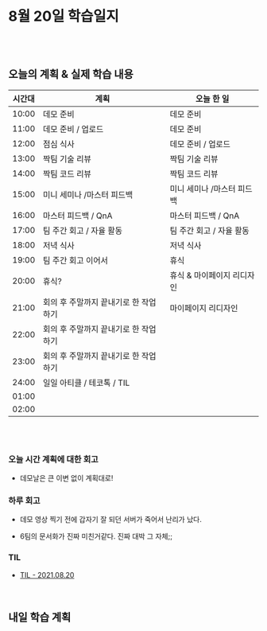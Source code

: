 # 8월 20일 학습일지

<br/>
<br/>

## 오늘의 계획 & 실제 학습 내용

| 시간대 | 계획                                   | 오늘 한 일                 |
| ------ | -------------------------------------- | -------------------------- |
| 10:00  | 데모 준비                              | 데모 준비                  |
| 11:00  | 데모 준비 / 업로드                     | 데모 준비                  |
| 12:00  | 점심 식사                              | 데모 준비 / 업로드         |
| 13:00  | 짝팀 기술 리뷰                         | 짝팀 기술 리뷰             |
| 14:00  | 짝팀 코드 리뷰                         | 짝팀 코드 리뷰             |
| 15:00  | 미니 세미나 /마스터 피드백             | 미니 세미나 /마스터 피드백 |
| 16:00  | 마스터 피드백 / QnA                    | 마스터 피드백 / QnA        |
| 17:00  | 팀 주간 회고 / 자율 활동               | 팀 주간 회고 / 자율 활동   |
| 18:00  | 저녁 식사                              | 저녁 식사                  |
| 19:00  | 팀 주간 회고 이어서                    | 휴식                       |
| 20:00  | 휴식?                                  | 휴식 & 마이페이지 리디자인 |
| 21:00  | 회의 후 주말까지 끝내기로 한 작업 하기 | 마이페이지 리디자인        |
| 22:00  | 회의 후 주말까지 끝내기로 한 작업 하기 |                            |
| 23:00  | 회의 후 주말까지 끝내기로 한 작업 하기 |                            |
| 24:00  | 일일 아티클 / 테코톡 / TIL             |                            |
| 01:00  |                                        |                            |
| 02:00  |                                        |                            |

<br/>
<br/>

### 오늘 시간 계획에 대한 회고

- 데모날은 큰 이변 없이 계획대로!

### 하루 회고

- 데모 영상 찍기 전에 갑자기 잘 되던 서버가 죽어서 난리가 났다.

- 6팀의 문서화가 진짜 미친거같다. 진짜 대박 그 자체;;

### TIL

- [TIL - 2021.08.20](https://velog.io/@jjuny546/TIL-2021.08.20)

<br/>

## 내일 학습 계획
